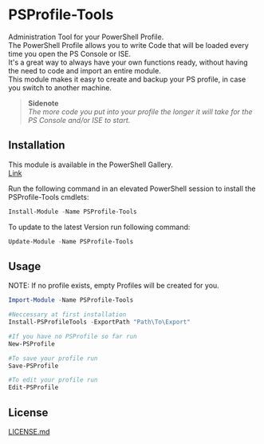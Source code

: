 # PSProfile-Tools

Administration Tool for your PowerShell Profile.  
The PowerShell Profile allows you to write Code that will be loaded every time you open the PS Console or ISE.  
It's a great way to always have your own functions ready, without having the need to code and import an entire module.  
This module makes it easy to create and backup your PS profile, in case you switch to another machine.

>**Sidenote**  
>*The more code you put into your profile the longer it will take for the PS Console and/or ISE to start.*

## Installation

This module is available in the PowerShell Gallery.  
[Link](https://www.powershellgallery.com/packages/PSProfile-Tools)

Run the following command in an elevated PowerShell session to install the PSProfile-Tools cmdlets:

```powershell
Install-Module -Name PSProfile-Tools
```

To update to the latest Version run following command:
```powershell
Update-Module -Name PSProfile-Tools
```

## Usage

NOTE: If no profile exists, empty Profiles will be created for you.

```powershell
Import-Module -Name PSProfile-Tools

#Neccessary at first installation
Install-PSProfileTools -ExportPath "Path\To\Export"

#If you have no PSProfile so far run
New-PSProfile

#To save your profile run
Save-PSProfile

#To edit your profile run
Edit-PSProfile
```

## License
[LICENSE.md](https://github.com/MaxBelohoubek/PSProfile/blob/master/LICENSE)